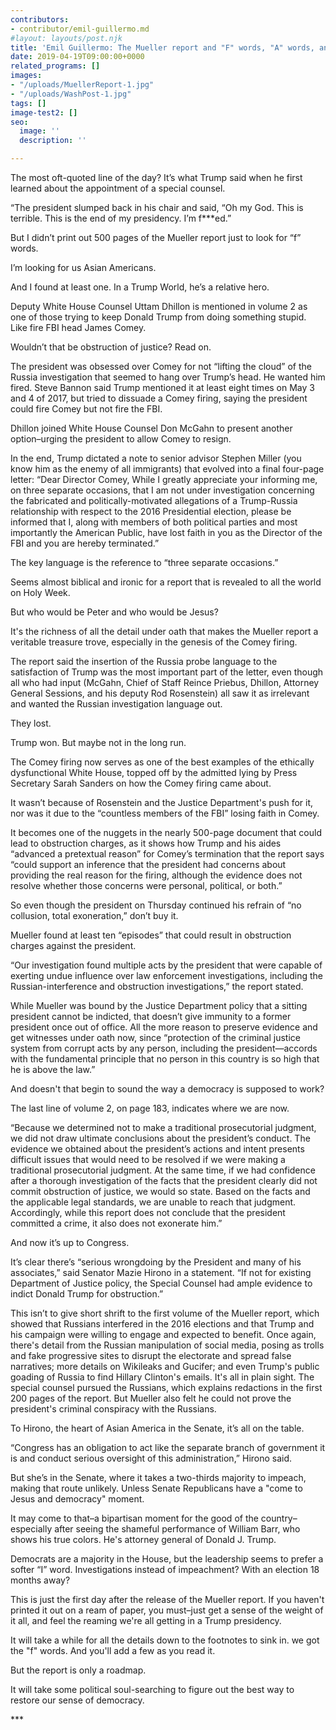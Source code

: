 ```yaml
---
contributors:
- contributor/emil-guillermo.md
#layout: layouts/post.njk
title: 'Emil Guillermo: The Mueller report and "F" words, "A" words, and "I" words'
date: 2019-04-19T09:00:00+0000
related_programs: []
images:
- "/uploads/MuellerReport-1.jpg"
- "/uploads/WashPost-1.jpg"
tags: []
image-test2: []
seo:
  image: ''
  description: ''

---
```

The most oft-quoted line of the day? It’s what Trump said when he first learned about the appointment of a special counsel.

“The president slumped back in his chair and said, “Oh my God. This is terrible. This is the end of my presidency. I’m f***ed.”

But I didn’t print out 500 pages of the Mueller report just to look for “f” words.

I’m looking for us Asian Americans.

And I found at least one. In a Trump World, he’s a relative hero.

Deputy White House Counsel Uttam Dhillon is mentioned in volume 2 as one of those trying to keep Donald Trump from doing something stupid. Like fire FBI head James Comey.

Wouldn’t that be obstruction of justice? Read on.

The president was obsessed over Comey for not “lifting the cloud” of the Russia investigation that seemed to hang over Trump’s head.  He wanted him fired.  Steve Bannon said Trump mentioned it at least eight times on May 3 and 4 of 2017, but tried to dissuade a Comey firing, saying the president could fire Comey but not fire the FBI.

Dhillon joined White House Counsel Don McGahn to present another option–urging the president to allow Comey to resign.

In the end, Trump dictated a note to senior advisor Stephen Miller (you know him as the enemy of all immigrants)  that evolved into a final four-page letter: “Dear Director Comey, While I greatly appreciate your informing me, on three separate occasions, that I am not under investigation concerning the fabricated and politically-motivated allegations of a Trump-Russia relationship with respect to the 2016 Presidential election, please be informed that I, along with members of both political parties and most importantly the American Public, have lost faith in you as the Director of the FBI and you are hereby terminated.”

The key language is the reference to “three separate occasions.”

Seems almost biblical and ironic for a report that is revealed to all the world on Holy Week.

But who would be Peter and who would be Jesus?

It's the richness of all the detail under oath that makes the Mueller report a veritable treasure trove, especially in the genesis of the Comey firing.

The report said the insertion of the Russia probe language to the satisfaction of Trump was the most important part of the letter, even though all who had input (McGahn, Chief of Staff Reince Priebus, Dhillon, Attorney General Sessions, and his deputy Rod Rosenstein) all saw it as irrelevant and wanted the Russian investigation language out.

They lost.

Trump won.  But maybe not in the long run.

The Comey firing now serves as one of the best examples of the ethically dysfunctional White House, topped off by the admitted lying by Press Secretary Sarah Sanders on how the Comey firing came about.

It wasn’t because of Rosenstein and the Justice Department's push for it, nor was it due to the  “countless members of the FBI” losing faith in Comey.

It becomes one of the nuggets in the nearly 500-page document that could lead to obstruction charges, as it shows how Trump and his aides “advanced a pretextual reason” for Comey’s termination that the report says  “could support an inference that the president had concerns about providing the real reason for the firing, although the evidence does not resolve whether those concerns were personal, political, or both.”

So even though the president on Thursday continued his refrain of  “no collusion, total exoneration,” don’t buy it.

Mueller found at least ten “episodes” that could result in obstruction charges against the president.

“Our investigation found multiple acts by the president that were capable of exerting undue influence over law enforcement investigations, including the Russian-interference and obstruction investigations,” the report stated.

While Mueller was bound by the Justice Department policy that a sitting president cannot be indicted, that doesn’t give immunity to a former president once out of office. All the more reason to preserve evidence and get witnesses under oath now, since “protection of the criminal justice system from corrupt acts by any person, including the president—accords with the fundamental principle that no person in this country is so high that he is above the law.”

And doesn't that begin to sound the way a democracy is supposed to work?

The last line of volume 2, on page 183, indicates where we are now.

“Because we determined not to make a traditional prosecutorial judgment, we did not draw ultimate conclusions about the president’s conduct. The evidence we obtained about the president’s actions and intent presents difficult issues that would need to be resolved if we were making a traditional prosecutorial judgment. At the same time, if we had confidence after a thorough investigation of the facts that the president clearly did not commit obstruction of justice, we would so state. Based on the facts and the applicable legal standards, we are unable to reach that judgment. Accordingly, while this report does not conclude that the president committed a crime, it also does not exonerate him.”

And now it’s up to Congress.

It’s clear there’s “serious wrongdoing by the President and many of his associates,” said Senator Mazie Hirono in a statement. “If not for existing Department of Justice policy, the Special Counsel had ample evidence to indict Donald Trump for obstruction.”

This isn’t to give short shrift to the first volume of the Mueller report, which showed that Russians interfered in the 2016 elections and that Trump and his campaign were willing to engage and expected to benefit. Once again, there's detail from the Russian manipulation of social media, posing as trolls and fake progressive sites to disrupt the electorate and spread false narratives; more details on Wikileaks and Gucifer; and even Trump's public goading of Russia to find Hillary Clinton's emails. It's all in plain sight. The special counsel pursued the Russians, which explains redactions in the first 200 pages of the report. But Mueller also felt he could not prove the president's criminal conspiracy with the Russians.

To Hirono, the heart of Asian America in the Senate, it’s all on the table.

“Congress has an obligation to act like the separate branch of government it is and conduct serious oversight of this administration,” Hirono said.

But she’s in the Senate, where it takes a two-thirds majority to impeach, making that route unlikely. Unless Senate Republicans have a "come to Jesus and democracy" moment.

It may come to that–a bipartisan moment for the good of the country–especially after seeing the shameful performance of William Barr, who shows his true colors. He's attorney general of Donald J. Trump.

Democrats are a majority in the House, but the leadership seems to prefer a softer “I” word. Investigations instead of impeachment? With an election 18 months away?

This is just the first day after the release of the Mueller report. If you haven't printed it out on a ream of paper, you must–just get a sense of the weight of it all, and feel the reaming we're all getting in a Trump presidency.

It will take a while for all the details down to the footnotes to sink in. we got the "f" words. And you'll add a few as you read it.

But the report is only a roadmap.

It will take some political soul-searching to figure out the best way to restore our sense of democracy.

\***